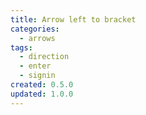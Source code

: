 ```yaml
---
title: Arrow left to bracket
categories:
  - arrows
tags:
  - direction
  - enter
  - signin
created: 0.5.0
updated: 1.0.0
---
```

